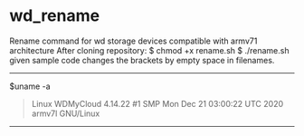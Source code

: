 # wd_rename
Rename command for wd storage devices compatible with armv71 architecture
After cloning repository:
$ chmod +x rename.sh
$ ./rename.sh
given sample code changes the brackets by empty space in filenames.

------------------------------------------------------------------------------
$uname -a
> Linux WDMyCloud 4.14.22 #1 SMP Mon Dec 21 03:00:22 UTC 2020 armv7l GNU/Linux
------------------------------------------------------------------------------


